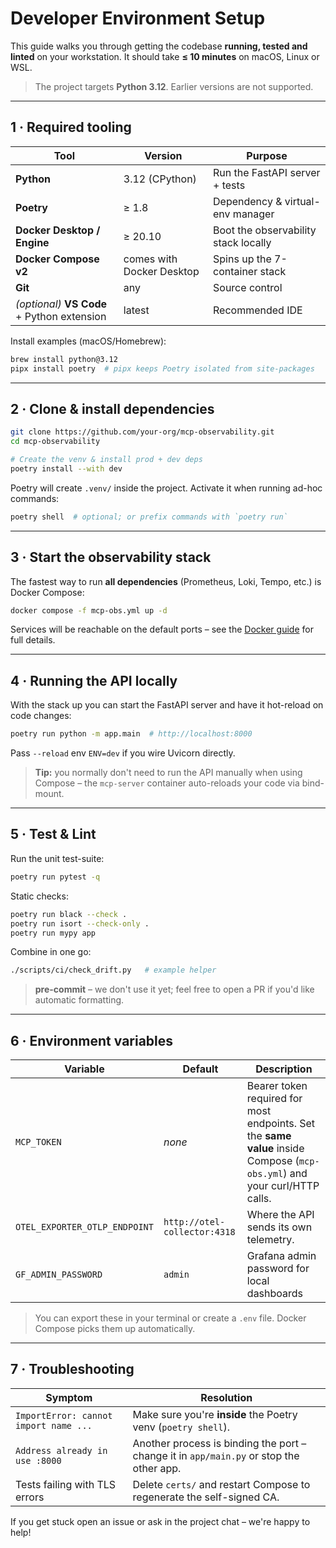 # Developer Environment Setup

This guide walks you through getting the codebase **running, tested and linted** on your workstation.  It should take **≤ 10 minutes** on macOS, Linux or WSL.

> The project targets **Python 3.12**. Earlier versions are not supported.

---

## 1 · Required tooling

| Tool | Version | Purpose |
|------|---------|---------|
| **Python** | 3.12 (CPython) | Run the FastAPI server + tests |
| **Poetry** | ≥ 1.8 | Dependency & virtual-env manager |
| **Docker Desktop / Engine** | ≥ 20.10 | Boot the observability stack locally |
| **Docker Compose v2** | comes with Docker Desktop | Spins up the 7-container stack |
| **Git** | any | Source control |
| _(optional)_ **VS Code** + Python extension | latest | Recommended IDE |

Install examples (macOS/Homebrew):
```bash
brew install python@3.12
pipx install poetry  # pipx keeps Poetry isolated from site-packages
```

---

## 2 · Clone & install dependencies

```bash
git clone https://github.com/your-org/mcp-observability.git
cd mcp-observability

# Create the venv & install prod + dev deps
poetry install --with dev
```

Poetry will create `.venv/` inside the project. Activate it when running ad-hoc commands:
```bash
poetry shell  # optional; or prefix commands with `poetry run`
```

---

## 3 · Start the observability stack

The fastest way to run **all dependencies** (Prometheus, Loki, Tempo, etc.) is Docker Compose:
```bash
docker compose -f mcp-obs.yml up -d
```
Services will be reachable on the default ports – see the [Docker guide](../guides/docker.md) for full details.

---

## 4 · Running the API locally

With the stack up you can start the FastAPI server and have it hot-reload on code changes:
```bash
poetry run python -m app.main  # http://localhost:8000
```
Pass `--reload` env `ENV=dev` if you wire Uvicorn directly.

> **Tip:** you normally don't need to run the API manually when using Compose – the `mcp-server` container auto-reloads your code via bind-mount.

---

## 5 · Test & Lint

Run the unit test-suite:
```bash
poetry run pytest -q
```

Static checks:
```bash
poetry run black --check .
poetry run isort --check-only .
poetry run mypy app
```

Combine in one go:
```bash
./scripts/ci/check_drift.py   # example helper
```

> **pre-commit** – we don't use it yet; feel free to open a PR if you'd like automatic formatting.

---

## 6 · Environment variables

| Variable | Default | Description |
|----------|---------|-------------|
| `MCP_TOKEN` | _none_ | Bearer token required for most endpoints. Set the **same value** inside Compose (`mcp-obs.yml`) and your curl/HTTP calls. |
| `OTEL_EXPORTER_OTLP_ENDPOINT` | `http://otel-collector:4318` | Where the API sends its own telemetry. |
| `GF_ADMIN_PASSWORD` | `admin` | Grafana admin password for local dashboards |

> You can export these in your terminal or create a `.env` file. Docker Compose picks them up automatically.

---

## 7 · Troubleshooting

| Symptom | Resolution |
|---------|-----------|
| `ImportError: cannot import name ...` | Make sure you're **inside** the Poetry venv (`poetry shell`). |
| `Address already in use :8000` | Another process is binding the port – change it in `app/main.py` or stop the other app. |
| Tests failing with TLS errors | Delete `certs/` and restart Compose to regenerate the self-signed CA. |

If you get stuck open an issue or ask in the project chat – we're happy to help! 